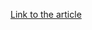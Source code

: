 [Link to the article](https://posts.specterops.io/azure-key-vault-tradecraft-with-bark-24163abc8de3?source=rss----f05f8696e3cc---4)
